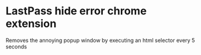 # LastPass hide error chrome extension

Removes the annoying popup window by executing an html selector every 5 seconds

